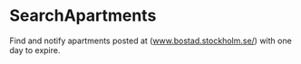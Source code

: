 # SearchApartments
Find and notify apartments posted at (www.bostad.stockholm.se/) with one day to expire.
